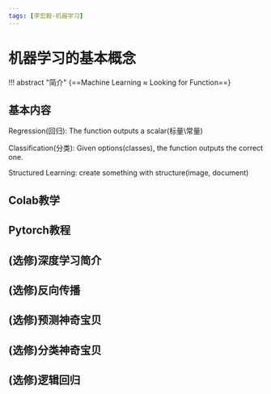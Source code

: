 ```yaml
---
tags: [李宏毅-机器学习]
---
```

# 机器学习的基本概念
!!! abstract "简介"
    {==Machine Learning $\approx$ Looking for Function==}
## 基本内容
Regression(回归): The function outputs a scalar(标量\常量)

Classification(分类): Given options(classes), the function outputs the correct one.

Structured Learning: create something with structure(image, document)
## Colab教学

## Pytorch教程

## (选修)深度学习简介

## (选修)反向传播

## (选修)预测神奇宝贝

## (选修)分类神奇宝贝

## (选修)逻辑回归
